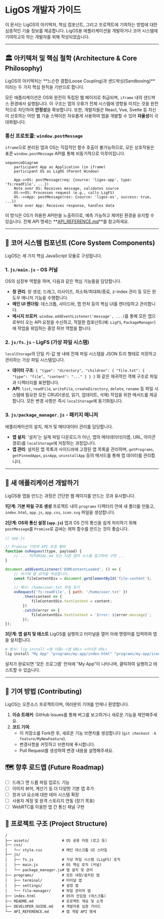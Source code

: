 # LigOS 개발자 가이드

이 문서는 LigOS의 아키텍처, 핵심 컴포넌트, 그리고 프로젝트에 기여하는 방법에 대한 심층적인 기술 정보를 제공합니다. LigOS용 애플리케이션을 개발하거나 코어 시스템에 기여하고자 하는 개발자를 위해 작성되었습니다.

---

## 🏛️ 아키텍처 및 핵심 철학 (Architecture & Core Philosophy)

LigOS의 아키텍처는 **느슨한 결합(Loose Coupling)과 샌드박싱(Sandboxing)**이라는 두 가지 핵심 원칙을 기반으로 합니다.

모든 애플리케이션은 OS와 완전히 독립된 웹 페이지로 취급되며, `iframe` 내의 샌드박스 환경에서 실행됩니다. 이 구조는 앱의 오류가 전체 시스템에 영향을 미치는 것을 원천적으로 차단하여 **안정성**을 확보합니다. 또한, 개발자들은 React, Vue, Svelte 등 자신이 선호하는 어떤 웹 기술 스택이든 자유롭게 사용하여 앱을 개발할 수 있어 **자율성**이 극대화됩니다.

### 통신 프로토콜: `window.postMessage`

`iframe`으로 분리된 앱과 OS는 직접적인 함수 호출이 불가능하므로, 모든 상호작용은 표준 `window.postMessage` API를 통해 비동기적으로 이루어집니다.

```mermaid
sequenceDiagram
    participant App as Application (in iframe)
    participant OS as LigOS (Parent Window)
    
    App->>OS: postMessage(req: {source: 'ligos-app', type: 'fs:readFile', ...})
    Note over OS: Receives message, validates source
    OS->>OS: Processes request (e.g., calls LigFS)
    OS-->>App: postMessage(res: {source: 'ligos-os', success: true, ...})
    Note over App: Receives response, handles data
```
이 방식은 OS가 허용한 API만을 노출하므로, 예측 가능하고 제어된 환경을 유지할 수 있습니다. 전체 API 명세는 **[API_REFERENCE.md](API_REFERENCE.md)**를 참고하세요.

---

## 🧬 코어 시스템 컴포넌트 (Core System Components)

LigOS는 세 가지 핵심 JavaScript 모듈로 구성됩니다.

### 1. `js/main.js` - OS 커널
OS의 심장부 역할을 하며, 다음과 같은 핵심 기능들을 담당합니다.
- **창 관리**: 창 생성, 드래그, 리사이즈, 최소화/최대화/종료, z-index 관리 등 모든 윈도우 매니저 기능을 수행합니다.
- **메인 UI 렌더링**: 데스크톱, 사이드바, 앱 런처 등의 핵심 UI를 렌더링하고 관리합니다.
- **메시지 브로커**: `window.addEventListener('message', ...)`를 통해 모든 앱으로부터 오는 API 요청을 수신하고, 적절한 컴포넌트(예: `LigFS`, `PackageManager`)에 작업을 위임하는 중앙 허브 역할을 합니다.

### 2. `js/fs.js` - LigFS (가상 파일 시스템)
`localStorage`의 단일 키-값 쌍 내에 전체 파일 시스템을 JSON 트리 형태로 저장하고 관리하는 가상 파일 시스템입니다.
- **데이터 구조**: `{ "type": "directory", "children": { "file.txt": { "type": "file", "content": "..." } } }` 와 같은 재귀적인 객체 구조로 파일과 디렉터리를 표현합니다.
- **API**: `list`, `readFile`, `writeFile`, `createDirectory`, `delete`, `rename` 등 파일 시스템에 필요한 모든 CRUD(생성, 읽기, 업데이트, 삭제) 작업을 위한 메서드를 제공합니다. 모든 변경 사항은 즉시 `localStorage`에 동기화됩니다.

### 3. `js/package_manager.js` - 패키지 매니저
애플리케이션의 설치, 제거 및 메타데이터 관리를 담당합니다.
- **앱 설치**: '설치'는 실제 파일 다운로드가 아닌, 앱의 메타데이터(이름, URL, 아이콘 경로)를 `localStorage`에 저장하는 과정입니다.
- **앱 관리**: 설치된 앱 목록과 사이드바에 고정된 앱 목록을 관리하며, `getPrograms`, `getPinnedApps`, `pinApp`, `uninstallApp` 등의 메서드를 통해 앱 데이터를 관리합니다.

---

## 🚀 새 애플리케이션 개발하기

LigOS용 앱을 만드는 과정은 간단한 웹 페이지를 만드는 것과 유사합니다.

**1단계: 기본 파일 구조 생성**
프로젝트 내의 `programs` 디렉터리 안에 새 폴더를 만들고, `index.html`, `app.js`, `app.css`, `icon.svg` 파일을 생성합니다.

**2단계: OS와 통신 설정 (`app.js`)**
앱과 OS 간의 통신을 쉽게 처리하기 위해 `postMessage`를 `Promise`로 감싸는 래퍼 함수를 만드는 것이 좋습니다.

```javascript
// app.js

// Promise 기반의 API 요청 헬퍼
function osRequest(type, payload) {
    // ... TUTORIAL.md 또는 다른 앱의 소스를 참고하여 구현 ...
}

document.addEventListener('DOMContentLoaded', () => {
    // 여기에 앱 로직을 작성합니다.
    const fileContentDiv = document.getElementById('file-content');
    
    // 예시: /home/user.txt 파일 읽기
    osRequest('fs:readFile', { path: '/home/user.txt' })
        .then(content => {
            fileContentDiv.textContent = content;
        })
        .catch(error => {
            fileContentDiv.textContent = `Error: ${error.message}`;
        });
});
```

**3단계: 앱 설치 및 테스트**
LigOS를 실행하고 터미널을 열어 아래 명령어를 입력하여 앱을 설치합니다.
```bash
# 형식: lig install <앱 이름> <앱 URL> <아이콘 URL>
lig install "My App" "programs/my-app/index.html" "programs/my-app/icon.svg"
```
설치가 완료되면 '모든 프로그램' 런처에 "My App"이 나타나며, 클릭하여 실행하고 테스트할 수 있습니다.

---

## 🤝 기여 방법 (Contributing)

LigOS는 오픈소스 프로젝트이며, 여러분의 기여를 언제나 환영합니다.

1.  **이슈 트래커**: GitHub Issues를 통해 버그를 보고하거나 새로운 기능을 제안해주세요.
2.  **코드 기여**:
    -   이 저장소를 Fork한 후, 새로운 기능 브랜치를 생성합니다 (`git checkout -b feature/MyNewFeature`).
    -   변경사항을 커밋하고 브랜치에 푸시합니다.
    -   Pull Request를 생성하여 변경 내용을 설명해주세요.

## 🗺️ 향후 로드맵 (Future Roadmap)

-   [ ] 드래그 앤 드롭 파일 업로드 기능
-   [ ] 이미지 뷰어, 계산기 등 더 다양한 기본 앱 추가
-   [ ] 창과 UI 요소에 대한 테마 시스템 확장
-   [ ] 사용자 계정 및 원격 스토리지 연동 (장기 목표)
-   [ ] WebRTC를 이용한 앱 간 통신 채널 구현

## 📁 프로젝트 구조 (Project Structure)
```
/
├── assets/               # OS 공용 자원 (로고 등)
├── css/
│   └── style.css         # 메인 데스크톱 UI 스타일
├── js/
│   ├── fs.js             # 가상 파일 시스템 (LigFS) 로직
│   ├── main.js           # OS 핵심 로직 (커널)
│   └── package_manager.js# 앱 설치 및 관리
├── programs/             # 모든 내장/설치된 앱
│   ├── terminal/         # 터미널 앱
│   ├── settings/         # 설정 앱
│   └── file-manager/     # 파일 관리자 앱
├── index.html            # OS의 진입점 (데스크톱)
├── README.md             # 프로젝트 개요 및 소개
├── DEVELOPER_GUIDE.md    # 개발자용 심층 가이드
└── API_REFERENCE.md      # 앱 개발 API 명세
``` 